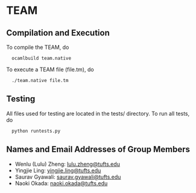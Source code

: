 # TEAM

## Compilation and Execution
To compile the TEAM, do 

	  ocamlbuild team.native

To execute a TEAM file (file.tm), do 
	
	  ./team.native file.tm 

## Testing
All files used for testing are located in the tests/ directory. To run all tests, do 
	
	  python runtests.py

## Names and Email Addresses of Group Members
* Wenlu (Lulu) Zheng:  <lulu.zheng@tufts.edu>
* Yingjie Ling:  <yingjie.ling@tufts.edu>
* Saurav Gyawali:  <saurav.gyawali@tufts.edu>
* Naoki Okada:  <naoki.okada@tufts.edu>
